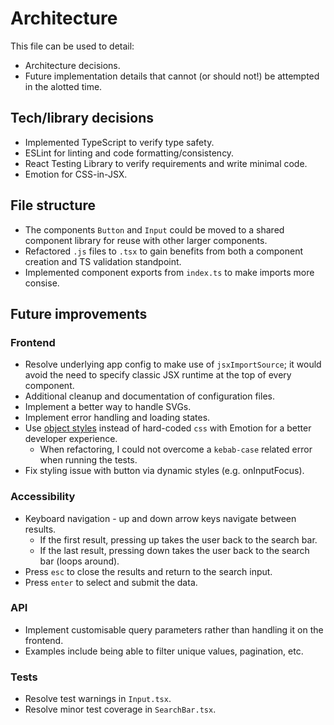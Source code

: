 # Architecture

This file can be used to detail:

* Architecture decisions.
* Future implementation details that cannot (or should not!) be attempted in the alotted time.

## Tech/library decisions

- Implemented TypeScript to verify type safety.
- ESLint for linting and code formatting/consistency.
- React Testing Library to verify requirements and write minimal code.
- Emotion for CSS-in-JSX.

## File structure

- The components `Button` and `Input` could be moved to a shared component library for reuse with other larger components.
- Refactored `.js` files to `.tsx` to gain benefits from both a component creation and TS validation standpoint.
- Implemented component exports from `index.ts` to make imports more consise.

## Future improvements

### Frontend

- Resolve underlying app config to make use of `jsxImportSource`; it would avoid the need to specify classic JSX runtime at the top of every component.
- Additional cleanup and documentation of configuration files.
- Implement a better way to handle SVGs.
- Implement error handling and loading states.
- Use [object styles](https://emotion.sh/docs/object-styles) instead of hard-coded `css` with Emotion for a better developer experience.
  - When refactoring, I could not overcome a `kebab-case` related error when running the tests.
- Fix styling issue with button via dynamic styles (e.g. onInputFocus).

### Accessibility

- Keyboard navigation - up and down arrow keys navigate between results.
  - If the first result, pressing up takes the user back to the search bar.
  - If the last result, pressing down takes the user back to the search bar (loops around).
- Press `esc` to close the results and return to the search input.
- Press `enter` to select and submit the data.

### API

- Implement customisable query parameters rather than handling it on the frontend.
- Examples include being able to filter unique values, pagination, etc.

### Tests

- Resolve test warnings in `Input.tsx`.
- Resolve minor test coverage in `SearchBar.tsx`.
